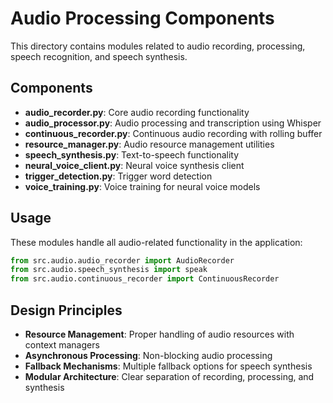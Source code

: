 # Audio Processing Components

This directory contains modules related to audio recording, processing, speech recognition, and speech synthesis.

## Components

- **audio_recorder.py**: Core audio recording functionality
- **audio_processor.py**: Audio processing and transcription using Whisper
- **continuous_recorder.py**: Continuous audio recording with rolling buffer
- **resource_manager.py**: Audio resource management utilities
- **speech_synthesis.py**: Text-to-speech functionality
- **neural_voice_client.py**: Neural voice synthesis client
- **trigger_detection.py**: Trigger word detection
- **voice_training.py**: Voice training for neural voice models

## Usage

These modules handle all audio-related functionality in the application:

```python
from src.audio.audio_recorder import AudioRecorder
from src.audio.speech_synthesis import speak
from src.audio.continuous_recorder import ContinuousRecorder
```

## Design Principles

- **Resource Management**: Proper handling of audio resources with context managers
- **Asynchronous Processing**: Non-blocking audio processing
- **Fallback Mechanisms**: Multiple fallback options for speech synthesis
- **Modular Architecture**: Clear separation of recording, processing, and synthesis